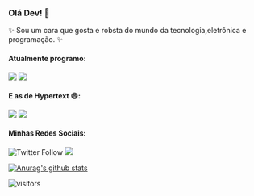 ### Olá Dev! 👋

✨ Sou um cara que gosta e robsta do mundo da tecnologia,eletrônica e programação. ✨

#### Atualmente programo: 

<img src="https://img.shields.io/badge/-JavaScript-yellow"/> <img src="https://img.shields.io/badge/C%2B%2B-Arduino-brightgreen"/>

#### E as de Hypertext 😄: 

<img src="https://img.shields.io/badge/-HTML5-orange"/> <img src="https://img.shields.io/badge/-CSS3-blue"/>

#### Minhas Redes Sociais:
![Twitter Follow](https://img.shields.io/twitter/follow/Samuelllr_htcod?style=social) <a href="https://codepen.io/samuellr"><img src="https://img.shields.io/badge/-Codepen-lightgrey"/></a>

[![Anurag's github stats](https://github-readme-stats.vercel.app/api?username=samuelllr&show_icons=true)](https://github.com/anuraghazra/github-readme-stats)

![visitors](https://visitor-badge.glitch.me/badge?page_id=samuelllr/samuelllr)
